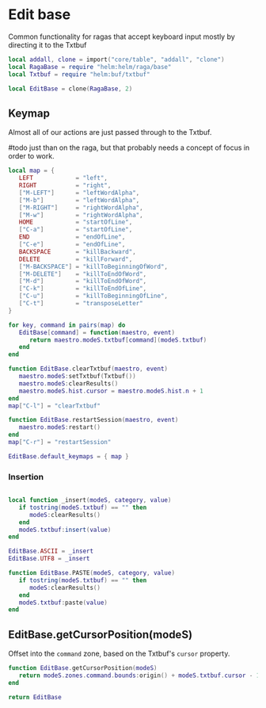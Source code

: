 # Edit base

Common functionality for ragas that accept keyboard input mostly by
directing it to the Txtbuf

```lua
local addall, clone = import("core/table", "addall", "clone")
local RagaBase = require "helm:helm/raga/base"
local Txtbuf = require "helm:buf/txtbuf"
```

```lua
local EditBase = clone(RagaBase, 2)
```


## Keymap

Almost all of our actions are just passed through to the Txtbuf\.

\#todo
just than on the raga, but that probably needs a concept of focus in order to
work\.

```lua
local map = {
   LEFT            = "left",
   RIGHT           = "right",
   ["M-LEFT"]      = "leftWordAlpha",
   ["M-b"]         = "leftWordAlpha",
   ["M-RIGHT"]     = "rightWordAlpha",
   ["M-w"]         = "rightWordAlpha",
   HOME            = "startOfLine",
   ["C-a"]         = "startOfLine",
   END             = "endOfLine",
   ["C-e"]         = "endOfLine",
   BACKSPACE       = "killBackward",
   DELETE          = "killForward",
   ["M-BACKSPACE"] = "killToBeginningOfWord",
   ["M-DELETE"]    = "killToEndOfWord",
   ["M-d"]         = "killToEndOfWord",
   ["C-k"]         = "killToEndOfLine",
   ["C-u"]         = "killToBeginningOfLine",
   ["C-t"]         = "transposeLetter"
}

for key, command in pairs(map) do
   EditBase[command] = function(maestro, event)
      return maestro.modeS.txtbuf[command](modeS.txtbuf)
   end
end

function EditBase.clearTxtbuf(maestro, event)
   maestro.modeS:setTxtbuf(Txtbuf())
   maestro.modeS:clearResults()
   maestro.modeS.hist.cursor = maestro.modeS.hist.n + 1
end
map["C-l"] = "clearTxtbuf"

function EditBase.restartSession(maestro, event)
   maestro.modeS:restart()
end
map["C-r"] = "restartSession"

EditBase.default_keymaps = { map }
```


### Insertion

```lua

local function _insert(modeS, category, value)
   if tostring(modeS.txtbuf) == "" then
      modeS:clearResults()
   end
   modeS.txtbuf:insert(value)
end

EditBase.ASCII = _insert
EditBase.UTF8 = _insert

function EditBase.PASTE(modeS, category, value)
   if tostring(modeS.txtbuf) == "" then
      modeS:clearResults()
   end
   modeS.txtbuf:paste(value)
end

```


## EditBase\.getCursorPosition\(modeS\)

Offset into the `command` zone, based on the Txtbuf's `cursor` property\.

```lua
function EditBase.getCursorPosition(modeS)
   return modeS.zones.command.bounds:origin() + modeS.txtbuf.cursor - 1
end
```


```lua
return EditBase
```